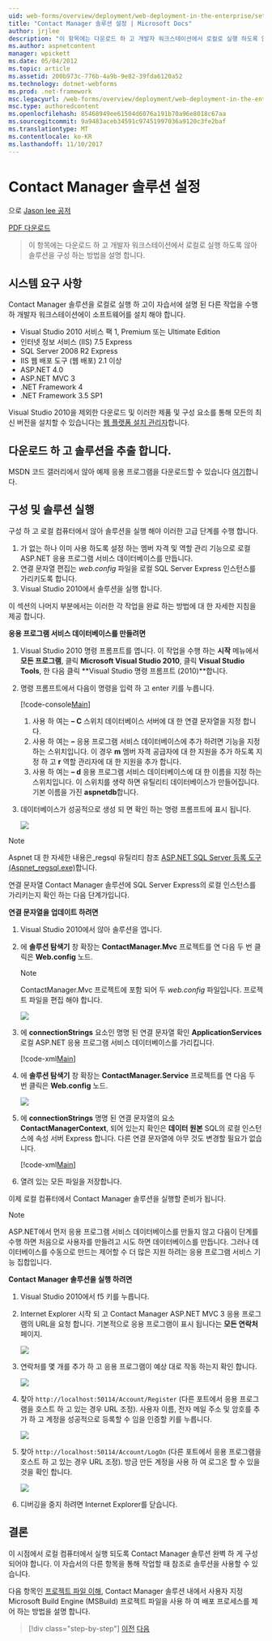 ```yaml
---
uid: web-forms/overview/deployment/web-deployment-in-the-enterprise/setting-up-the-contact-manager-solution
title: "Contact Manager 솔루션 설정 | Microsoft Docs"
author: jrjlee
description: "이 항목에는 다운로드 하 고 개발자 워크스테이션에서 로컬로 실행 하도록 않아 솔루션을 구성 하는 방법을 설명 합니다."
ms.author: aspnetcontent
manager: wpickett
ms.date: 05/04/2012
ms.topic: article
ms.assetid: 200b973c-776b-4a9b-9e82-39fda6120a52
ms.technology: dotnet-webforms
ms.prod: .net-framework
msc.legacyurl: /web-forms/overview/deployment/web-deployment-in-the-enterprise/setting-up-the-contact-manager-solution
msc.type: authoredcontent
ms.openlocfilehash: 85468949ee61504d6076a191b70a96e8018c67aa
ms.sourcegitcommit: 9a9483aceb34591c97451997036a9120c3fe2baf
ms.translationtype: MT
ms.contentlocale: ko-KR
ms.lasthandoff: 11/10/2017
---
```

<a name="setting-up-the-contact-manager-solution"></a>Contact Manager 솔루션 설정
====================
으로 [Jason lee 공저](https://github.com/jrjlee)

[PDF 다운로드](https://msdnshared.blob.core.windows.net/media/MSDNBlogsFS/prod.evol.blogs.msdn.com/CommunityServer.Blogs.Components.WeblogFiles/00/00/00/63/56/8130.DeployingWebAppsInEnterpriseScenarios.pdf)

> 이 항목에는 다운로드 하 고 개발자 워크스테이션에서 로컬로 실행 하도록 않아 솔루션을 구성 하는 방법을 설명 합니다.


## <a name="system-requirements"></a>시스템 요구 사항

Contact Manager 솔루션을 로컬로 실행 하 고이 자습서에 설명 된 다른 작업을 수행 하 개발자 워크스테이션에이 소프트웨어를 설치 해야 합니다.

- Visual Studio 2010 서비스 팩 1, Premium 또는 Ultimate Edition
- 인터넷 정보 서비스 (IIS) 7.5 Express
- SQL Server 2008 R2 Express
- IIS 웹 배포 도구 (웹 배포) 2.1 이상
- ASP.NET 4.0
- ASP.NET MVC 3
- .NET Framework 4
- .NET Framework 3.5 SP1

Visual Studio 2010을 제외한 다운로드 및 이러한 제품 및 구성 요소를 통해 모든의 최신 버전을 설치할 수 있습니다는 [웹 플랫폼 설치 관리자](https://go.microsoft.com/?linkid=9805118)합니다.

## <a name="download-and-extract-the-solution"></a>다운로드 하 고 솔루션을 추출 합니다.

MSDN 코드 갤러리에서 않아 예제 응용 프로그램을 다운로드할 수 있습니다 [여기](https://code.msdn.microsoft.com/Deploying-Web-Applications-9d9093c0)합니다.

## <a name="configure-and-run-the-solution"></a>구성 및 솔루션 실행

구성 하 고 로컬 컴퓨터에서 않아 솔루션을 실행 해야 이러한 고급 단계를 수행 합니다.

1. 가 없는 하나 이미 사용 하도록 설정 하는 멤버 자격 및 역할 관리 기능으로 로컬 ASP.NET 응용 프로그램 서비스 데이터베이스를 만듭니다.
2. 연결 문자열 편집는 *web.config* 파일을 로컬 SQL Server Express 인스턴스를 가리키도록 합니다.
3. Visual Studio 2010에서 솔루션을 실행 합니다.

이 섹션의 나머지 부분에서는 이러한 각 작업을 완료 하는 방법에 대 한 자세한 지침을 제공 합니다.

**응용 프로그램 서비스 데이터베이스를 만들려면**

1. Visual Studio 2010 명령 프롬프트를 엽니다. 이 작업을 수행 하는 **시작** 메뉴에서 **모든 프로그램**, 클릭 **Microsoft Visual Studio 2010**, 클릭 **Visual Studio Tools**, 한 다음 클릭 **Visual Studio 명령 프롬프트 (2010)**합니다.
2. 명령 프롬프트에서 다음이 명령을 입력 하 고 enter 키를 누릅니다.

    [!code-console[Main](setting-up-the-contact-manager-solution/samples/sample1.cmd)]

    1. 사용 하 여는 **– C** 스위치 데이터베이스 서버에 대 한 연결 문자열을 지정 합니다.
    2. 사용 하 여는 **–** 응용 프로그램 서비스 데이터베이스에 추가 하려면 기능을 지정 하는 스위치입니다. 이 경우 **m** 멤버 자격 공급자에 대 한 지원을 추가 하도록 지정 하 고 **r** 역할 관리자에 대 한 지원을 추가 합니다.
    3. 사용 하 여는 **– d** 응용 프로그램 서비스 데이터베이스에 대 한 이름을 지정 하는 스위치입니다. 이 스위치를 생략 하면 유틸리티 데이터베이스가 만들어집니다. 기본 이름을 가진 **aspnetdb**합니다.
3. 데이터베이스가 성공적으로 생성 되 면 확인 하는 명령 프롬프트에 표시 됩니다.

    ![](setting-up-the-contact-manager-solution/_static/image1.png)

> [!NOTE]
> Aspnet 대 한 자세한 내용은\_regsql 유틸리티 참조 [ASP.NET SQL Server 등록 도구 (Aspnet\_regsql.exe)](https://msdn.microsoft.com/en-us/library/ms229862(v=vs.100).aspx)합니다.


연결 문자열 Contact Manager 솔루션에 SQL Server Express의 로컬 인스턴스를 가리키는지 확인 하는 다음 단계가입니다.

**연결 문자열을 업데이트 하려면**

1. Visual Studio 2010에서 않아 솔루션을 엽니다.
2. 에 **솔루션 탐색기** 창 확장는 **ContactManager.Mvc** 프로젝트를 연 다음 두 번 클릭은 **Web.config** 노드.

    > [!NOTE]
    > ContactManager.Mvc 프로젝트에 포함 되어 두 *web.config* 파일입니다. 프로젝트 파일을 편집 해야 합니다.

    ![](setting-up-the-contact-manager-solution/_static/image2.png)
3. 에 **connectionStrings** 요소인 명명 된 연결 문자열 확인 **ApplicationServices** 로컬 ASP.NET 응용 프로그램 서비스 데이터베이스를 가리킵니다.

    [!code-xml[Main](setting-up-the-contact-manager-solution/samples/sample2.xml)]
4. 에 **솔루션 탐색기** 창 확장는 **ContactManager.Service** 프로젝트를 연 다음 두 번 클릭은 **Web.config** 노드.

    ![](setting-up-the-contact-manager-solution/_static/image3.png)
5. 에 **connectionStrings** 명명 된 연결 문자열의 요소 **ContactManagerContext**, 되어 있는지 확인은 **데이터 원본** SQL의 로컬 인스턴스에 속성 서버 Express 합니다. 다른 연결 문자열에 아무 것도 변경할 필요가 없습니다.

    [!code-xml[Main](setting-up-the-contact-manager-solution/samples/sample3.xml)]
6. 열려 있는 모든 파일을 저장합니다.

이제 로컬 컴퓨터에서 Contact Manager 솔루션을 실행할 준비가 됩니다.

> [!NOTE]
> ASP.NET에서 먼저 응용 프로그램 서비스 데이터베이스를 만들지 않고 다음이 단계를 수행 하면 처음으로 사용자를 만들려고 시도 하면 데이터베이스를 만듭니다. 그러나 데이터베이스를 수동으로 만드는 제어할 수 더 많은 지원 하려는 응용 프로그램 서비스 기능 집합입니다.


**Contact Manager 솔루션을 실행 하려면**

1. Visual Studio 2010에서 f5 키를 누릅니다.
2. Internet Explorer 시작 되 고 Contact Manager ASP.NET MVC 3 응용 프로그램의 URL을 요청 합니다. 기본적으로 응용 프로그램이 표시 됩니다는 **모든 연락처** 페이지.

    ![](setting-up-the-contact-manager-solution/_static/image4.png)
3. 연락처를 몇 개를 추가 하 고 응용 프로그램이 예상 대로 작동 하는지 확인 합니다.

    ![](setting-up-the-contact-manager-solution/_static/image5.png)
4. 찾아 `http://localhost:50114/Account/Register` (다른 포트에서 응용 프로그램을 호스트 하 고 있는 경우 URL 조정). 사용자 이름, 전자 메일 주소 및 암호를 추가 하 고 계정을 성공적으로 등록할 수 임을 인증할 키를 누릅니다.

    ![](setting-up-the-contact-manager-solution/_static/image6.png)
5. 찾아 `http://localhost:50114/Account/LogOn` (다른 포트에서 응용 프로그램을 호스트 하 고 있는 경우 URL 조정). 방금 만든 계정을 사용 하 여 로그온 할 수 있을 것을 확인 합니다.

    ![](setting-up-the-contact-manager-solution/_static/image7.png)
6. 디버깅을 중지 하려면 Internet Explorer를 닫습니다.

## <a name="conclusion"></a>결론

이 시점에서 로컬 컴퓨터에서 실행 되도록 Contact Manager 솔루션 완벽 하 게 구성 되어야 합니다. 이 자습서의 다른 항목을 통해 작업할 때 참조로 솔루션을 사용할 수 있습니다.

다음 항목인 [프로젝트 파일 이해](understanding-the-project-file.md), Contact Manager 솔루션 내에서 사용자 지정 Microsoft Build Engine (MSBuild) 프로젝트 파일을 사용 하 여 배포 프로세스를 제어 하는 방법을 설명 합니다.

>[!div class="step-by-step"]
[이전](the-contact-manager-solution.md)
[다음](understanding-the-project-file.md)
